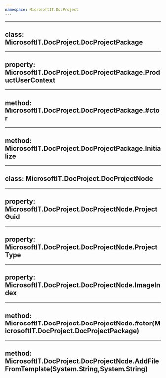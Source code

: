 ```yaml
---
namespace: MicrosoftIT.DocProject
---
```


---
class: MicrosoftIT.DocProject.DocProjectPackage
---

---
property: MicrosoftIT.DocProject.DocProjectPackage.ProductUserContext
---

---
method: MicrosoftIT.DocProject.DocProjectPackage.#ctor
---

---
method: MicrosoftIT.DocProject.DocProjectPackage.Initialize
---

---
class: MicrosoftIT.DocProject.DocProjectNode
---

---
property: MicrosoftIT.DocProject.DocProjectNode.ProjectGuid
---

---
property: MicrosoftIT.DocProject.DocProjectNode.ProjectType
---

---
property: MicrosoftIT.DocProject.DocProjectNode.ImageIndex
---

---
method: MicrosoftIT.DocProject.DocProjectNode.#ctor(MicrosoftIT.DocProject.DocProjectPackage)
---

---
method: MicrosoftIT.DocProject.DocProjectNode.AddFileFromTemplate(System.String,System.String)
---

